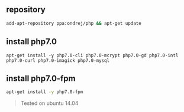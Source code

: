 ## repository

```bash
add-apt-repository ppa:ondrej/php && apt-get update
```

## install php7.0

```bashl
apt-get install -y php7.0-cli php7.0-mcrypt php7.0-gd php7.0-intl php7.0-curl php7.0-imagick php7.0-mysql
```

## install php7.0-fpm

```bash
apt-get install -y php7.0-fpm 
```

> Tested on ubuntu 14.04